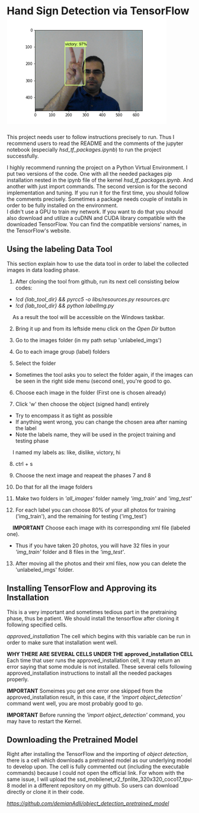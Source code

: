 
# Hand Sign Detection via TensorFlow		![Victory Sign](victory.png)

This project needs user to follow instructions precisely to run. Thus I recommend users to read the README and the comments of 
the jupyter notebook (especially *hsd_tf_packages.ipynb*)  to run the project successfully.

I highly recommend running the project on a Python Virtual Environment.
I put two versions of the code. One with all the needed packages pip installation nested in the 
ipynb file of the kernel *hsd_tf_packages.ipynb*. And another with just import commands. The second version 
is for the second implementation and tuning.
If you run it for the first time, you should follow the comments precisely. Sometimes a package 
needs couple of installs in order to be fully installed on the environment.  
I didn't use a GPU to train my network. If you want to do that you should also download and utilize 
a cuDNN and CUDA library compatible with the downloaded TensorFlow. You can find the compatible versions' names, in the TensorFlow's website.


## Using the labeling Data Tool

This section explain how to use the data tool in order to label the collected images in data loading phase.
1. After cloning the tool from github, run its next cell consisting below codes:

  * *!cd {lab_tool_dir} && pyrcc5 -o libs/resources.py resources.qrc*
  * *!cd {lab_tool_dir} && python labelImg.py*

&nbsp;&nbsp;&nbsp;  As a result the tool will be accessible on the Windows taskbar.

2. Bring it up and from its leftside menu click on the *Open Dir* button

3. Go to the images folder (in my path setup 'unlabeled_imgs')

4. Go to each image group (label) folders

5. Select the folder 
  * Sometimes the tool asks you to select the folder again, if the images
can be seen in the right side menu (second one), you're good to go.

6. Choose each image in the folder (First one is chosen already)

7. Click 'w' then choose the object (signed hand) entirely
  * Try to encompass it as tight as possible
  * If anything went wrong, you can change the chosen area after naming the label
  * Note the labels name, they will be used in the project training and testing phase

&nbsp;&nbsp;&nbsp; I named my labels as: like, dislike, victory, hi

8. ctrl + s

9. Choose the next image and reapeat the phases 7 and 8

10. Do that for all the image folders

11. Make two folders in *'all_images'* folder namely *'img_train'* and *'img_test'* 

12. For each label you can choose 80% of your all photos for training ('img_train'),
and the remaining for testing ('img_test')


&nbsp;&nbsp;&nbsp; **IMPORTANT** Choose each image with its corresponding xml file (labeled one).
  * Thus if you have taken 20 photos, you will have 32 files in your *'img_train'* folder
and 8 files in the *'img_test'*.

13. After moving all the photos and their xml files, now you can delete the 'unlabeled_imgs' folder.



## Installing TensorFlow and Approving its Installation

This is a very important and sometimes tedious part in the pretraining phase, thus be patient.
We should install the tensorflow after cloning it following specified cells.

*approved_installation* The cell which begins with this variable can be run in 
order to make sure that installation went well.

**WHY THERE ARE SEVERAL CELLS UNDER THE approved_installation CELL**                                                  
Each time that user runs the approved_installation cell, it may return an error
saying that some module is not installed. These several cells following approved_installation 
instructions to install all the needed packages properly.

**IMPORTANT** Someimes you get one error one skipped from the approved_installation result, 
in this case, if the *'import object_detection'* command went well, you are most probably good to go.

**IMPORTANT** Before running the *'import object_detection'* command, you may have to restart the Kernel.

## Downloading the Pretrained Model

Right after installing the TensorFlow and the importing of *object detection*, there is a cell
which downloads a pretrained model as our underlying model to develop upon. The cell is fully 
commented out (including the executable commands) because I could not open the official link. 
For whom with the same issue, I will upload the ssd_mobilenet_v2_fpnlite_320x320_coco17_tpu-8
model in a different repository on my github. So users can download directly or clone it in their code.

*https://github.com/demianAdli/object_detection_pretrained_model*

